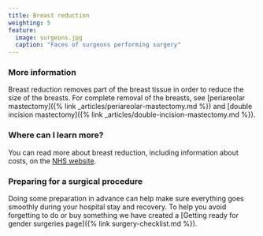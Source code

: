 ```yaml
---
title: Breast reduction
weighting: 5
feature:
  image: surgeons.jpg
  caption: "Faces of surgeons performing surgery"
---
```


### More information

Breast reduction removes part of the breast tissue in order to reduce the size of the breasts. For complete removal of the breasts, see [periareolar mastectomy]({% link _articles/periareolar-mastectomy.md %}) and [double incision mastectomy]({% link _articles/double-incision-mastectomy.md %}).

### Where can I learn more?

You can read more about breast reduction, including information about costs, on the [NHS website](https://www.nhs.uk/conditions/cosmetic-procedures/breast-reduction-female/).

### Preparing for a surgical procedure

Doing some preparation in advance can help make sure everything goes smoothly during your hospital stay and recovery. To help you avoid forgetting to do or buy something we have created a [Getting ready for gender surgeries page]({% link surgery-checklist.md %}).
